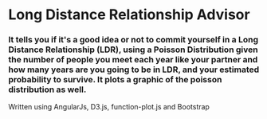 # Long Distance Relationship Advisor 

### It tells you if it's a good idea or not to commit yourself in a Long Distance Relationship (LDR), using a Poisson Distribution given the number of people you meet each year like your partner and how many years are you going to be in LDR, and your estimated probability to survive. It plots a graphic of the poisson distribution as well.

Written using AngularJs, D3.js, function-plot.js and Bootstrap
